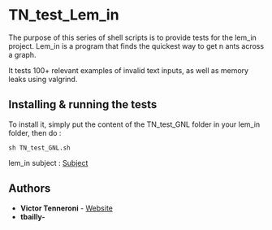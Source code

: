 # TN_test_Lem_in

The purpose of this series of shell scripts is to provide tests for the lem_in project.
Lem_in is a program that finds the quickest way to get n ants across a graph.

It tests 100+ relevant examples of invalid text inputs, as well as memory leaks using valgrind.

## Installing & running the tests

To install it, simply put the content of the TN_test_GNL folder in your lem_in folder, then do :

```
sh TN_test_GNL.sh
```

lem_in subject : [Subject](https://www.dropbox.com/s/1wlvsos3fg2w5ju/lem-in.en.pdf?dl=0)

## Authors

* **Victor Tenneroni** - [Website](http://victor-tenneroni.com/)
* **tbailly-**
